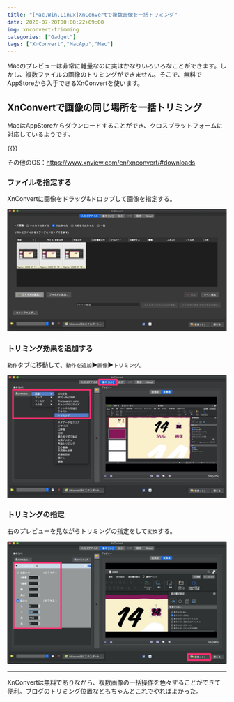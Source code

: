```yaml
---
title: "[Mac,Win,Linux]XnConvertで複数画像を一括トリミング"
date: 2020-07-20T00:00:22+09:00
img: xnconvert-trimming
categories: ["Gadget"]
tags: ["XnConvert","MacApp","Mac"]
---
```


Macのプレビューは非常に軽量なのに実はかなりいろいろなことができます。しかし、複数ファイルの画像のトリミングができません。そこで、無料でAppStoreから入手できるXnConvertを使います。

## XnConvertで画像の同じ場所を一括トリミング

MacはAppStoreからダウンロードすることができ、クロスプラットフォームに対応しているようです。

{{<blogcard url="https://apps.apple.com/jp/app/xnconvert/id436203431">}}

その他のOS：https://www.xnview.com/en/xnconvert/#downloads

### ファイルを指定する

XnConvertに画像をドラッグ&ドロップして画像を指定する。

![](../../../images/mac-xnconvert-trimming-1.jpg)

### トリミング効果を追加する

`動作`タブに移動して、`動作を追加`▶︎`画像`▶︎`トリミング`。

![](../../../images/mac-xnconvert-trimming-2-2.jpg)

### トリミングの指定

右のプレビューを見ながらトリミングの指定をして`変換`する。

![](../../../images/mac-xnconvert-trimming-3.jpg)

***

XnConvertは無料でありながら、複数画像の一括操作を色々することができて便利。ブログのトリミング位置などもちゃんとこれでやればよかった。